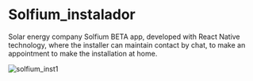 # Solfium_instalador

Solar energy company Solfium BETA app, developed with React Native technology, where the installer can maintain contact by chat, to make an appointment
to make the installation at home.

![solfium_inst1](https://user-images.githubusercontent.com/37807677/206920250-60f8a943-d074-4857-8101-54eaa8073778.jpg)
